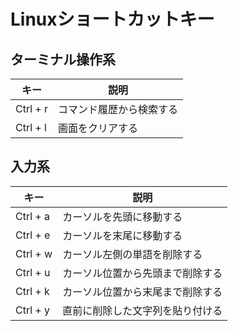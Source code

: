 # Linuxショートカットキー

## ターミナル操作系

| キー     | 説明                     |
| -------- | ------------------------ |
| Ctrl + r | コマンド履歴から検索する |
| Ctrl + l | 画面をクリアする         |

## 入力系

| キー     | 説明                             |
| -------- | -------------------------------- |
| Ctrl + a | カーソルを先頭に移動する         |
| Ctrl + e | カーソルを末尾に移動する         |
| Ctrl + w | カーソル左側の単語を削除する     |
| Ctrl + u | カーソル位置から先頭まで削除する |
| Ctrl + k | カーソル位置から末尾まで削除する |
| Ctrl + y | 直前に削除した文字列を貼り付ける |
